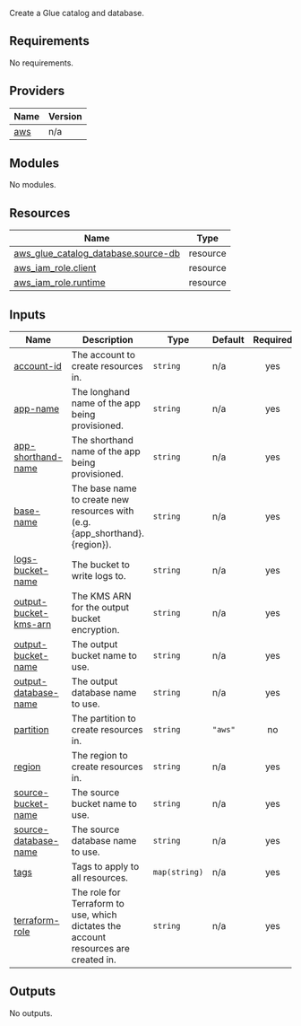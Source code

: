 Create a Glue catalog and database.

## Requirements

No requirements.

## Providers

| Name | Version |
|------|---------|
| <a name="provider_aws"></a> [aws](#provider\_aws) | n/a |

## Modules

No modules.

## Resources

| Name | Type |
|------|------|
| [aws_glue_catalog_database.source-db](https://registry.terraform.io/providers/hashicorp/aws/latest/docs/resources/glue_catalog_database) | resource |
| [aws_iam_role.client](https://registry.terraform.io/providers/hashicorp/aws/latest/docs/resources/iam_role) | resource |
| [aws_iam_role.runtime](https://registry.terraform.io/providers/hashicorp/aws/latest/docs/resources/iam_role) | resource |

## Inputs

| Name | Description | Type | Default | Required |
|------|-------------|------|---------|:--------:|
| <a name="input_account-id"></a> [account-id](#input\_account-id) | The account to create resources in. | `string` | n/a | yes |
| <a name="input_app-name"></a> [app-name](#input\_app-name) | The longhand name of the app being provisioned. | `string` | n/a | yes |
| <a name="input_app-shorthand-name"></a> [app-shorthand-name](#input\_app-shorthand-name) | The shorthand name of the app being provisioned. | `string` | n/a | yes |
| <a name="input_base-name"></a> [base-name](#input\_base-name) | The base name to create new resources with (e.g. {app\_shorthand}.{region}). | `string` | n/a | yes |
| <a name="input_logs-bucket-name"></a> [logs-bucket-name](#input\_logs-bucket-name) | The bucket to write logs to. | `string` | n/a | yes |
| <a name="input_output-bucket-kms-arn"></a> [output-bucket-kms-arn](#input\_output-bucket-kms-arn) | The KMS ARN for the output bucket encryption. | `string` | n/a | yes |
| <a name="input_output-bucket-name"></a> [output-bucket-name](#input\_output-bucket-name) | The output bucket name to use. | `string` | n/a | yes |
| <a name="input_output-database-name"></a> [output-database-name](#input\_output-database-name) | The output database name to use. | `string` | n/a | yes |
| <a name="input_partition"></a> [partition](#input\_partition) | The partition to create resources in. | `string` | `"aws"` | no |
| <a name="input_region"></a> [region](#input\_region) | The region to create resources in. | `string` | n/a | yes |
| <a name="input_source-bucket-name"></a> [source-bucket-name](#input\_source-bucket-name) | The source bucket name to use. | `string` | n/a | yes |
| <a name="input_source-database-name"></a> [source-database-name](#input\_source-database-name) | The source database name to use. | `string` | n/a | yes |
| <a name="input_tags"></a> [tags](#input\_tags) | Tags to apply to all resources. | `map(string)` | n/a | yes |
| <a name="input_terraform-role"></a> [terraform-role](#input\_terraform-role) | The role for Terraform to use, which dictates the account resources are created in. | `string` | n/a | yes |

## Outputs

No outputs.
